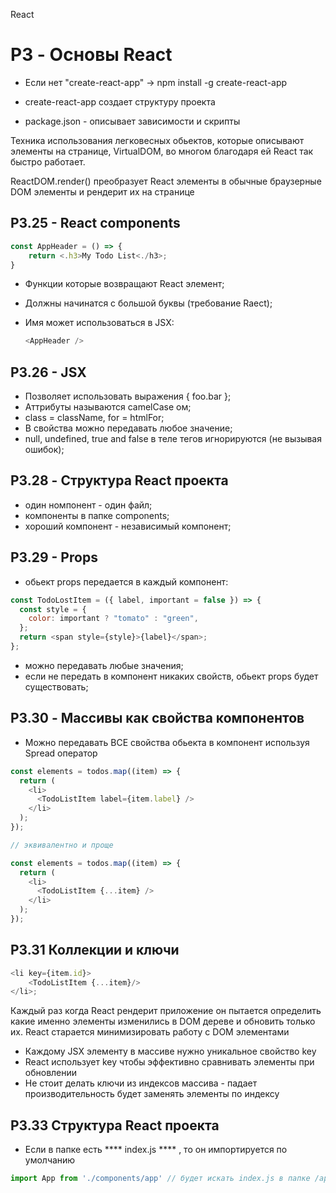 React

# P3 - Основы React

- Если нет "create-react-app" -> npm install -g create-react-app
- create-react-app создает структуру проекта

- package.json - описывает зависимости и скрипты

Техника использования легковесных обьектов, которые описывают элементы на странице, VirtualDOM, во многом благодаря ей React так быстро работает.

ReactDOM.render() преобразует React элементы в обычные браузерные DOM элементы и рендерит их на странице

## P3.25 - React components

```javascript
const AppHeader = () => {
    return <.h3>My Todo List<./h3>;
}
```

- Функции которые возвращают React элемент;
- Должны начинатся с большой буквы (требование Raect);
- Имя может использоваться в JSX:

  ```javascript
  <AppHeader />
  ```

## P3.26 - JSX

- Позволяет использовать выражения { foo.bar };
- Аттрибуты называются camelCase ом;
- class = className, for = htmlFor;
- В свойства можно передавать любое значение;
- null, undefined, true and false в теле тегов игнорируются (не вызывая ошибок);

## P3.28 - Структура React проекта

- один номпонент - один файл;
- компоненты в папке components;
- хороший компонент - независимый компонент;

## P3.29 - Props

- обьект props передается в каждый компонент:

```javascript
const TodoLostItem = ({ label, important = false }) => {
  const style = {
    color: important ? "tomato" : "green",
  };
  return <span style={style}>{label}</span>;
};
```

- можно передавать любые значения;
- если не передать в компонент никаких свойств, обьект props будет существовать;

## P3.30 - Массивы как свойства компонентов

- Можно передавать ВСЕ свойства обьекта в компонент используя Spread оператор

```javascript
const elements = todos.map((item) => {
  return (
    <li>
      <TodoListItem label={item.label} />
    </li>
  );
});

// эквивалентно и проще

const elements = todos.map((item) => {
  return (
    <li>
      <TodoListItem {...item} />
    </li>
  );
});
```

## Р3.31 Коллекции и ключи

```javascript
<li key={item.id}>
    <TodoListItem {...item}/>
</li>;
```
Каждый раз когда React рендерит приложение он пытается определить какие именно элементы изменились в DOM дереве и обновить только их. 
React старается минимизировать работу с DOM элементами

- Каждому JSX элементу в массиве нужно уникальное свойство key 
- React использует key чтобы эффективно сравнивать элементы при обновлении
- Не стоит делать ключи из индексов массива - падает производительность будет заменять элементы по индексу

## P3.33 Структура React проекта 

- Если в папке есть **** index.js **** , то он импортируется по умолчанию
```javascript
import App from './components/app' // будет искать index.js в папке /app
```